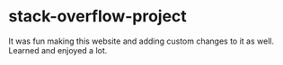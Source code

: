 # stack-overflow-project

It was fun making this website and adding custom changes to it as well.
Learned and enjoyed a lot.

